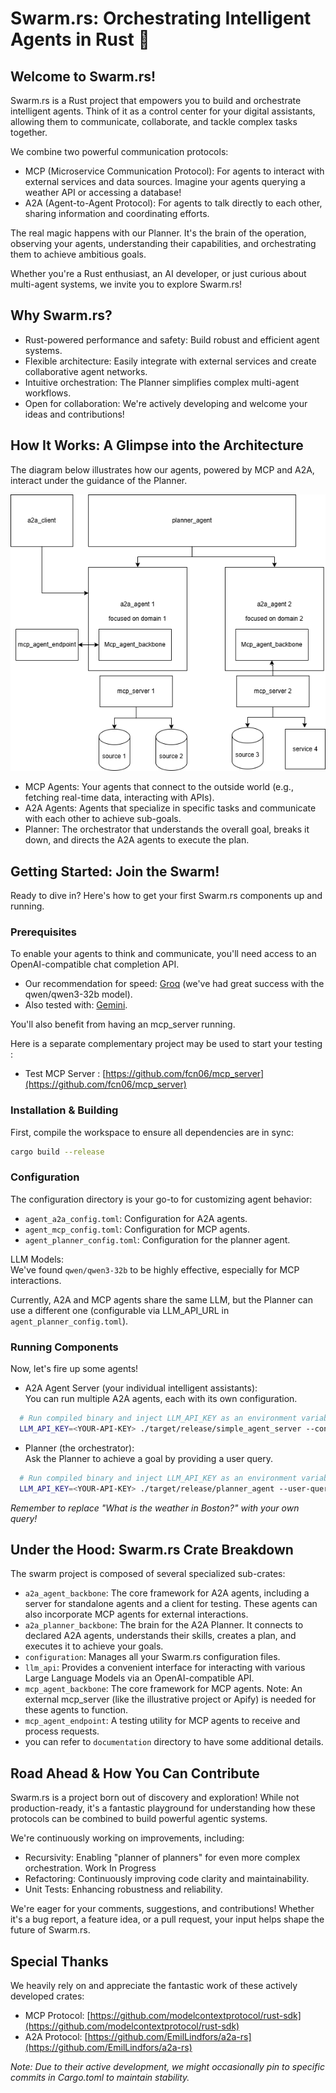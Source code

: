 # **Swarm.rs: Orchestrating Intelligent Agents in Rust 🦀**

## **Welcome to Swarm.rs\!**

Swarm.rs is a Rust project that empowers you to build and orchestrate intelligent agents. Think of it as a control center for your digital assistants, allowing them to communicate, collaborate, and tackle complex tasks together.

We combine two powerful communication protocols:

* MCP (Microservice Communication Protocol): For agents to interact with external services and data sources. Imagine your agents querying a weather API or accessing a database\!  
* A2A (Agent-to-Agent Protocol): For agents to talk directly to each other, sharing information and coordinating efforts.

The real magic happens with our Planner. It's the brain of the operation, observing your agents, understanding their capabilities, and orchestrating them to achieve ambitious goals.

Whether you're a Rust enthusiast, an AI developer, or just curious about multi-agent systems, we invite you to explore Swarm.rs\!

## **Why Swarm.rs?**

* Rust-powered performance and safety: Build robust and efficient agent systems.  
* Flexible architecture: Easily integrate with external services and create collaborative agent networks.  
* Intuitive orchestration: The Planner simplifies complex multi-agent workflows.  
* Open for collaboration: We're actively developing and welcome your ideas and contributions\!

## **How It Works: A Glimpse into the Architecture**

The diagram below illustrates how our agents, powered by MCP and A2A, interact under the guidance of the Planner.

![Swarm Architecture](documentation/a2a_mcp_architecture.drawio.png)

* MCP Agents: Your agents that connect to the outside world (e.g., fetching real-time data, interacting with APIs).  
* A2A Agents: Agents that specialize in specific tasks and communicate with each other to achieve sub-goals.  
* Planner: The orchestrator that understands the overall goal, breaks it down, and directs the A2A agents to execute the plan.

## **Getting Started: Join the Swarm\!**

Ready to dive in? Here's how to get your first Swarm.rs components up and running.

### **Prerequisites**

To enable your agents to think and communicate, you'll need access to an OpenAI-compatible chat completion API.

* Our recommendation for speed: [Groq](https://api.groq.com/openai/v1/chat/completions) (we've had great success with the qwen/qwen3-32b model).  
* Also tested with: [Gemini](https://generativelanguage.googleapis.com/v1beta/openai/chat/completions).

You'll also benefit from having an mcp\_server running. 

Here is a separate complementary project may be used to start your testing :

* Test MCP Server : [https://github.com/fcn06/mcp_server](https://github.com/fcn06/mcp_server) 


### **Installation & Building**

First, compile the workspace to ensure all dependencies are in sync:
```bash
cargo build --release
```

### **Configuration**

The configuration directory is your go-to for customizing agent behavior:

*   `agent_a2a_config.toml`: Configuration for A2A agents.
*   `agent_mcp_config.toml`: Configuration for MCP agents.
*   `agent_planner_config.toml`: Configuration for the planner agent.

LLM Models:  
We've found `qwen/qwen3-32b` to be highly effective, especially for MCP interactions.  

Currently, A2A and MCP agents share the same LLM, but the Planner can use a different one (configurable via LLM\_API\_URL in `agent_planner_config.toml`).


### **Running Components**

Now, let's fire up some agents\!

* A2A Agent Server (your individual intelligent assistants):  
  You can run multiple A2A agents, each with its own configuration.  

```bash
  # Run compiled binary and inject LLM_API_KEY as an environment variable  , compatible with llm url defined in config file 
  LLM_API_KEY=<YOUR-API-KEY> ./target/release/simple_agent_server --config-file "configuration/agent_a2a_config.toml"
```

* Planner (the orchestrator):  
  Ask the Planner to achieve a goal by providing a user query.  

```bash
  # Run compiled binary and inject LLM_API_KEY as an environment variable  , compatible with llm url defined in config file
  LLM_API_KEY=<YOUR-API-KEY> ./target/release/planner_agent --user-query "What is the weather in Boston?"
```
  *Remember to replace "What is the weather in Boston?" with your own query\!*


## **Under the Hood: Swarm.rs Crate Breakdown**

The swarm project is composed of several specialized sub-crates:

* `a2a_agent_backbone`: The core framework for A2A agents, including a server for standalone agents and a client for testing. These agents can also incorporate MCP agents for external interactions.  
* `a2a_planner_backbone`: The brain for the A2A Planner. It connects to declared A2A agents, understands their skills, creates a plan, and executes it to achieve your goals.  
* `configuration`: Manages all your Swarm.rs configuration files.  
* `llm_api`: Provides a convenient interface for interacting with various Large Language Models via an OpenAI-compatible API.  
* `mcp_agent_backbone`: The core framework for MCP agents. Note: An external mcp\_server (like the illustrative project or Apify) is needed for these agents to function.  
* `mcp_agent_endpoint`: A testing utility for MCP agents to receive and process requests.
* you can refer to `documentation` directory to have some additional details. 

## **Road Ahead & How You Can Contribute**

Swarm.rs is a project born out of discovery and exploration\! While not production-ready, it's a fantastic playground for understanding how these protocols can be combined to build powerful agentic systems.

We're continuously working on improvements, including:

* Recursivity: Enabling "planner of planners" for even more complex orchestration.  Work In Progress
* Refactoring: Continuously improving code clarity and maintainability.  
* Unit Tests: Enhancing robustness and reliability.

We're eager for your comments, suggestions, and contributions\! Whether it's a bug report, a feature idea, or a pull request, your input helps shape the future of Swarm.rs.

## **Special Thanks**

We heavily rely on and appreciate the fantastic work of these actively developed crates:

* MCP Protocol: [https://github.com/modelcontextprotocol/rust-sdk](https://github.com/modelcontextprotocol/rust-sdk)  
* A2A Protocol: [https://github.com/EmilLindfors/a2a-rs](https://github.com/EmilLindfors/a2a-rs)

*Note: Due to their active development, we might occasionally pin to specific commits in Cargo.toml to maintain stability.*